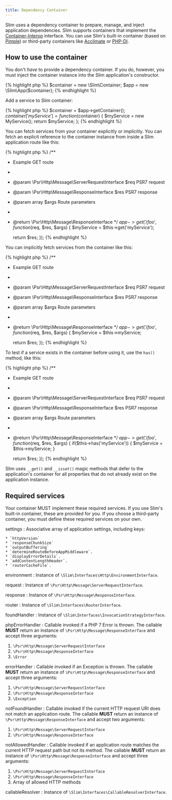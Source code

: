 ```yaml
---
title: Dependency Container
---
```


Slim uses a dependency container to prepare, manage, and inject application
dependencies. Slim supports containers that implement the [Container-Interop](https://github.com/container-interop/container-interop) interface. You can use Slim's built-in container (based on [Pimple](http://pimple.sensiolabs.org/))
or third-party containers like [Acclimate](https://github.com/jeremeamia/acclimate-container)
or [PHP-DI](http://php-di.org/doc/frameworks/slim.html).

## How to use the container

You don't _have_ to provide a dependency container. If you do, however, you must
inject the container instance into the Slim application's constructor.

{% highlight php %}
$container = new \Slim\Container;
$app = new \Slim\App($container);
{% endhighlight %}

Add a service to Slim container:

{% highlight php %}
$container = $app->getContainer();
$container['myService'] = function ($container) {
    $myService = new MyService();
    return $myService;
};
{% endhighlight %}

You can fetch services from your container explicitly or implicitly.
You can fetch an explicit reference to the container instance from inside a Slim
application route like this:

{% highlight php %}
/**
 * Example GET route
 *
 * @param  \Psr\Http\Message\ServerRequestInterface $req  PSR7 request
 * @param  \Psr\Http\Message\ResponseInterface      $res  PSR7 response
 * @param  array                                    $args Route parameters
 *
 * @return \Psr\Http\Message\ResponseInterface
 */
$app->get('/foo', function ($req, $res, $args) {
    $myService = $this->get('myService');

    return $res;
});
{% endhighlight %}

You can implicitly fetch services from the container like this:

{% highlight php %}
/**
 * Example GET route
 *
 * @param  \Psr\Http\Message\ServerRequestInterface $req  PSR7 request
 * @param  \Psr\Http\Message\ResponseInterface      $res  PSR7 response
 * @param  array                                    $args Route parameters
 *
 * @return \Psr\Http\Message\ResponseInterface
 */
$app->get('/foo', function ($req, $res, $args) {
    $myService = $this->myService;

    return $res;
});
{% endhighlight %}

To test if a service exists in the container before using it, use the `has()` method, like this:

{% highlight php %}
/**
 * Example GET route
 *
 * @param  \Psr\Http\Message\ServerRequestInterface $req  PSR7 request
 * @param  \Psr\Http\Message\ResponseInterface      $res  PSR7 response
 * @param  array                                    $args Route parameters
 *
 * @return \Psr\Http\Message\ResponseInterface
 */
$app->get('/foo', function ($req, $res, $args) {
    if($this->has('myService')) {
        $myService = $this->myService;
    }

    return $res;
});
{% endhighlight %}


Slim uses `__get()` and `__isset()` magic methods that defer to the application's
container for all properties that do not already exist on the application instance.

## Required services

Your container MUST implement these required services. If you use Slim's built-in container, these are provided for you. If you choose a third-party container, you must define these required services on your own.

settings
:   Associative array of application settings, including keys:
    
    * `httpVersion`
    * `responseChunkSize`
    * `outputBuffering`
    * `determineRouteBeforeAppMiddleware`.
    * `displayErrorDetails`.
    * `addContentLengthHeader`.
    * `routerCacheFile`.

environment
:   Instance of `\Slim\Interfaces\Http\EnvironmentInterface`.

request
:   Instance of `\Psr\Http\Message\ServerRequestInterface`.

response
:   Instance of `\Psr\Http\Message\ResponseInterface`.

router
:   Instance of `\Slim\Interfaces\RouterInterface`.

foundHandler
:   Instance of `\Slim\Interfaces\InvocationStrategyInterface`.

phpErrorHandler
:   Callable invoked if a PHP 7 Error is thrown. The callable **MUST** return an instance of `\Psr\Http\Message\ResponseInterface` and accept three arguments:

1. `\Psr\Http\Message\ServerRequestInterface`
2. `\Psr\Http\Message\ResponseInterface`
3. `\Error`

errorHandler
:   Callable invoked if an Exception is thrown. The callable **MUST** return an instance of `\Psr\Http\Message\ResponseInterface` and accept three arguments:

1. `\Psr\Http\Message\ServerRequestInterface`
2. `\Psr\Http\Message\ResponseInterface`
3. `\Exception`

notFoundHandler
:   Callable invoked if the current HTTP request URI does not match an application route. The callable **MUST** return an instance of `\Psr\Http\Message\ResponseInterface` and accept two arguments:

1. `\Psr\Http\Message\ServerRequestInterface`
2. `\Psr\Http\Message\ResponseInterface`

notAllowedHandler
:   Callable invoked if an application route matches the current HTTP request path but not its method. The callable **MUST** return an instance of `\Psr\Http\Message\ResponseInterface` and accept three arguments:

1. `\Psr\Http\Message\ServerRequestInterface`
2. `\Psr\Http\Message\ResponseInterface`
3. Array of allowed HTTP methods

callableResolver
:   Instance of `\Slim\Interfaces\CallableResolverInterface`.
